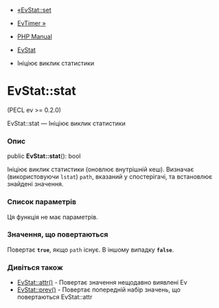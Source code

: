 - [«EvStat::set](evstat.set.md)
- [EvTimer »](class.evtimer.md)

- [PHP Manual](index.md)
- [EvStat](class.evstat.md)
- Ініціює виклик статистики

# EvStat::stat

(PECL ev \>= 0.2.0)

EvStat::stat — Ініціює виклик статистики

### Опис

public **EvStat::stat**(): bool

Ініціює виклик статистики (оновлює внутрішній кеш). Визначає
(використовуючи `lstat`) `path`, вказаний у спостерігачі, та встановлює
знайдені значення.

### Список параметрів

Ця функція не має параметрів.

### Значення, що повертаються

Повертає **`true`**, якщо `path` існує. В іншому випадку
**`false`**.

### Дивіться також

- [EvStat::attr()](evstat.attr.md) - Повертає значення нещодавно
виявлені Ev
- [EvStat::prev()](evstat.prev.md) - Повертає попередній набір
значень, що повертаються EvStat::attr
